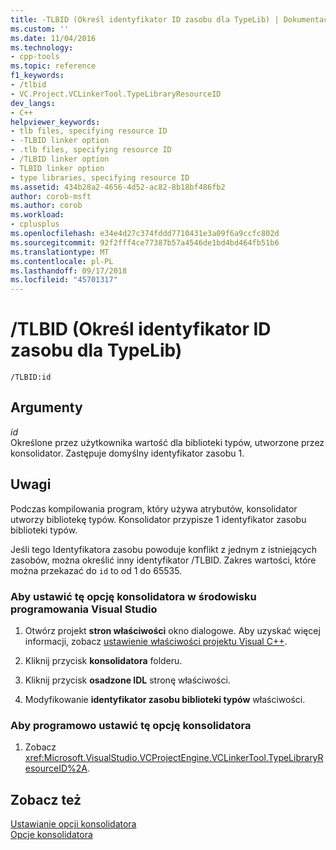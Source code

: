 ```yaml
---
title: -TLBID (Określ identyfikator ID zasobu dla TypeLib) | Dokumentacja firmy Microsoft
ms.custom: ''
ms.date: 11/04/2016
ms.technology:
- cpp-tools
ms.topic: reference
f1_keywords:
- /tlbid
- VC.Project.VCLinkerTool.TypeLibraryResourceID
dev_langs:
- C++
helpviewer_keywords:
- tlb files, specifying resource ID
- -TLBID linker option
- .tlb files, specifying resource ID
- /TLBID linker option
- TLBID linker option
- type libraries, specifying resource ID
ms.assetid: 434b28a2-4656-4d52-ac82-8b18bf486fb2
author: corob-msft
ms.author: corob
ms.workload:
- cplusplus
ms.openlocfilehash: e34e4d27c374fddd7710431e3a09f6a9ccfc802d
ms.sourcegitcommit: 92f2fff4ce77387b57a4546de1bd4bd464fb51b6
ms.translationtype: MT
ms.contentlocale: pl-PL
ms.lasthandoff: 09/17/2018
ms.locfileid: "45701317"
---
```

# <a name="tlbid-specify-resource-id-for-typelib"></a>/TLBID (Określ identyfikator ID zasobu dla TypeLib)

```
/TLBID:id
```

## <a name="arguments"></a>Argumenty

*id*<br/>
Określone przez użytkownika wartość dla biblioteki typów, utworzone przez konsolidator. Zastępuje domyślny identyfikator zasobu 1.

## <a name="remarks"></a>Uwagi

Podczas kompilowania program, który używa atrybutów, konsolidator utworzy bibliotekę typów. Konsolidator przypisze 1 identyfikator zasobu biblioteki typów.

Jeśli tego Identyfikatora zasobu powoduje konflikt z jednym z istniejących zasobów, można określić inny identyfikator /TLBID. Zakres wartości, które można przekazać do `id` to od 1 do 65535.

### <a name="to-set-this-linker-option-in-the-visual-studio-development-environment"></a>Aby ustawić tę opcję konsolidatora w środowisku programowania Visual Studio

1. Otwórz projekt **stron właściwości** okno dialogowe. Aby uzyskać więcej informacji, zobacz [ustawienie właściwości projektu Visual C++](../../ide/working-with-project-properties.md).

1. Kliknij przycisk **konsolidatora** folderu.

1. Kliknij przycisk **osadzone IDL** stronę właściwości.

1. Modyfikowanie **identyfikator zasobu biblioteki typów** właściwości.

### <a name="to-set-this-linker-option-programmatically"></a>Aby programowo ustawić tę opcję konsolidatora

1. Zobacz <xref:Microsoft.VisualStudio.VCProjectEngine.VCLinkerTool.TypeLibraryResourceID%2A>.

## <a name="see-also"></a>Zobacz też

[Ustawianie opcji konsolidatora](../../build/reference/setting-linker-options.md)<br/>
[Opcje konsolidatora](../../build/reference/linker-options.md)